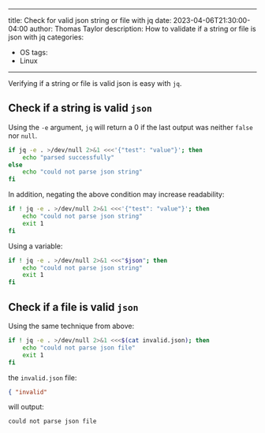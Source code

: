 
---
title: Check for valid json string or file with jq
date: 2023-04-06T21:30:00-04:00
author: Thomas Taylor
description: How to validate if a string or file is json with jq
categories:
- OS
tags:
- Linux
---

Verifying if a string or file is valid json is easy with `jq`.

## Check if a string is valid `json`

Using the `-e` argument, `jq` will return a 0 if the last output was neither `false` nor `null`. 

```bash
if jq -e . >/dev/null 2>&1 <<<'{"test": "value"}'; then
    echo "parsed successfully"
else
    echo "could not parse json string"
fi
```

In addition, negating the above condition may increase readability:

```bash
if ! jq -e . >/dev/null 2>&1 <<<'{"test": "value"}'; then
    echo "could not parse json string"
    exit 1
fi
```

Using a variable:

```bash
if ! jq -e . >/dev/null 2>&1 <<<"$json"; then
    echo "could not parse json string"
    exit 1
fi
```

## Check if a file is valid `json`

Using the same technique from above:

```bash
if ! jq -e . >/dev/null 2>&1 <<<$(cat invalid.json); then
    echo "could not parse json file"
    exit 1
fi
```

the `invalid.json` file:

```json
{ "invalid"
```

will output:

```text
could not parse json file
```
